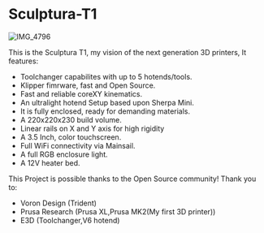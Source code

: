 # Sculptura-T1
![IMG_4796](https://github.com/user-attachments/assets/91d81f5e-ea6f-4c65-9150-ff6e761671d1)

This is the Sculptura T1, my vision of the next generation 3D printers, It features:
- Toolchanger capabilites with up to 5 hotends/tools.
- Klipper fimrware, fast and Open Source.
- Fast and reliable coreXY kinematics.
- An ultralight hotend Setup based upon Sherpa Mini.
- It is fully enclosed, ready for demanding materials.
- A 220x220x230 build volume.
- Linear rails on X and Y axis for high rigidity
- A 3.5 Inch, color touchscreen.
- Full WiFi connectivity via Mainsail.
- A full RGB enclosure light.
- A 12V heater bed.

This Project is possible thanks to the Open Source community!
Thank you to: 
- Voron Design (Trident)
- Prusa Research (Prusa XL,Prusa MK2(My first 3D printer))
- E3D (Toolchanger,V6 hotend)
